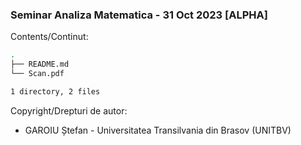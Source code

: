 ### Seminar Analiza Matematica - 31 Oct 2023 [ALPHA]

Contents/Continut: 

```sh
.
├── README.md
└── Scan.pdf

1 directory, 2 files
```

Copyright/Drepturi de autor:
* GAROIU Ștefan - Universitatea Transilvania din Brasov (UNITBV)
